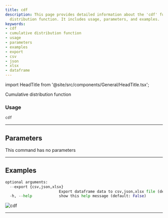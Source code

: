 ```yaml
---
title: cdf
description: This page provides detailed information about the 'cdf' function, a cumulative
  distribution function. It includes usage, parameters, and examples.
keywords:
- cdf
- cumulative distribution function
- usage
- parameters
- examples
- export
- csv
- json
- xlsx
- dataframe
---
```


import HeadTitle from '@site/src/components/General/HeadTitle.tsx';

<HeadTitle title="cdf - Qa - Crypto - Reference | OpenBB Terminal Docs" />

Cumulative distribution function

### Usage

```python
cdf
```

---

## Parameters

This command has no parameters



---

## Examples

```python
optional arguments:
  --export {csv,json,xlsx}
                        Export dataframe data to csv,json,xlsx file (default: )
  -h, --help            show this help message (default: False)
```
![cdf](https://user-images.githubusercontent.com/46355364/154306055-cb3bb1ef-0e61-40c9-bf51-d095bed8dc1b.png)

---
